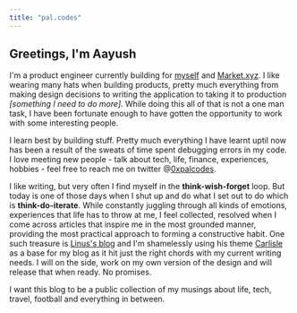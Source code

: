 ```yaml
---
title: "pal.codes"
---
```


## Greetings, I'm Aayush

I'm a product engineer currently building for [myself](https://github.com/palcodes) and [Market.xyz](https://market.xyz). I like wearing many hats when building products, pretty much everything from making design decisions to writing the application to taking it to production *[something I need to do more].* While doing this all of that is not a one man task, I have been fortunate enough to have gotten the opportunity to work with some interesting people.

I learn best by building stuff. Pretty much everything I have learnt uptil now has been a result of the sweats of time spent debugging errors in my code. I love meeting new people - talk about tech, life, finance, experiences, hobbies - feel free to reach me on twitter @[0xpalcodes](https://twitter.com/0xpalcodes).

I like writing, but very often I find myself in the **think-wish-forget** loop. But today is one of those days when I shut up and do what I set out to do which is **think-do-iterate**. While constantly juggling through all kinds of emotions, experiences that life has to throw at me, I feel collected, resolved when I come across articles that inspire me in the most grounded manner, providing the most practical approach to forming a constructive habit. One such treasure is [Linus's blog](https://thesephist.com) and I'm shamelessly using his theme [Carlisle](https://carlisle.thesephist.vercel.app) as a base for my blog as it hit just the right chords with my current writing needs. I will on the side, work on my own version of the design and will release that when ready. No promises.

I want this blog to be a public collection of my musings about life, tech, travel, football and everything in between.